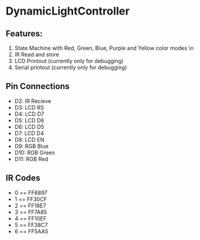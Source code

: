 # DynamicLightController
## Features:
1. State Machine with Red, Green, Blue, Purple and Yellow color modes \n
2. IR Read and store
3. LCD Printout (currently only for debugging)
4. Serial printout (currently only for debugging)

## Pin Connections
* D2: IR Recieve
* D3: LCD RS
* D4: LCD D7
* D5: LCD D6
* D6: LCD D5
* D7: LCD D4
* D8: LCD EN
* D9: RGB Blue
* D10: RGB Green
* D11: RGB Red

## IR Codes
* 0 == FF6897
* 1 == FF30CF
* 2 == FF18E7
* 3 == FF7A85
* 4 == FF10EF
* 5 == FF38C7
* 6 == FF5AA5
